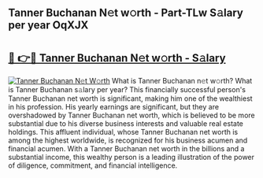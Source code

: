 ## Tanner Buchanan N𝚎t w𝚘rth - Part-TLw S𝚊lary per year OqXJX

# <h2><a href="http://gc4r2fl.nevu.top/?p=Tanner+Buchanan">🔗 👉🔴 Tanner Buchanan N𝚎t w𝚘rth - S𝚊lary</a></h2>

[![Tanner Buchanan N𝚎t W𝚘rth](https://i.imgur.com/Oavwk0R.jpeg)](http://gc4r2fl.nevu.top/?p=Tanner+Buchanan)
What is Tanner Buchanan n𝚎t w𝚘rth? What is Tanner Buchanan s𝚊lary per year?
This financially successful person's Tanner Buchanan net worth is significant, making him one of the wealthiest in his profession. His yearly earnings are significant, but they are overshadowed by Tanner Buchanan net worth, which is believed to be more substantial due to his diverse business interests and valuable real estate holdings. This affluent individual, whose Tanner Buchanan net worth is among the highest worldwide, is recognized for his business acumen and financial acumen. With a Tanner Buchanan net worth in the billions and a substantial income, this wealthy person is a leading illustration of the power of diligence, commitment, and financial intelligence.
